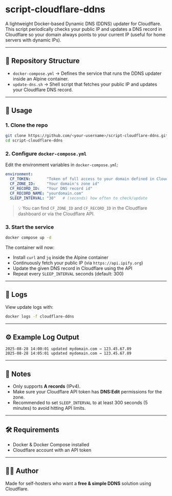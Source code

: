 # script-cloudflare-ddns

A lightweight Docker-based Dynamic DNS (DDNS) updater for Cloudflare.  
This script periodically checks your public IP and updates a DNS record in Cloudflare so your domain always points to your current IP (useful for home servers with dynamic IPs).

---

## 📂 Repository Structure

- `docker-compose.yml` → Defines the service that runs the DDNS updater inside an Alpine container.  
- `update-dns.sh` → Shell script that fetches your public IP and updates your Cloudflare DNS record.  

---

## 🚀 Usage

### 1. Clone the repo
```bash
git clone https://github.com/<your-username>/script-cloudflare-ddns.git
cd script-cloudflare-ddns
```

### 2. Configure `docker-compose.yml`
Edit the environment variables in `docker-compose.yml`:

```yaml
environment:
  CF_TOKEN:       "Token of full access to your domain defined in Cloudflare"
  CF_ZONE_ID:     "Your domain's zone id"
  CF_RECORD_ID:   "Your DNS record id"
  CF_RECORD_NAME: "yourdomain.com"
  SLEEP_INTERVAL: "30"   # (seconds) how often to check/update
```

> 💡 You can find `CF_ZONE_ID` and `CF_RECORD_ID` in the Cloudflare dashboard or via the Cloudflare API.

### 3. Start the service
```bash
docker compose up -d
```

The container will now:
- Install `curl` and `jq` inside the Alpine container
- Continuously fetch your public IP (via `https://api.ipify.org`)
- Update the given DNS record in Cloudflare using the API
- Repeat every `SLEEP_INTERVAL` seconds (default: 300)

---

## 📝 Logs
View update logs with:
```bash
docker logs -f cloudflare-ddns
```

---

## ⚙️ Example Log Output
```
2025-08-28 14:00:01 updated mydomain.com → 123.45.67.89
2025-08-28 14:05:01 updated mydomain.com → 123.45.67.89
```

---

## 📌 Notes
- Only supports **A records** (IPv4).  
- Make sure your Cloudflare API token has **DNS:Edit** permissions for the zone.  
- Recommended to set `SLEEP_INTERVAL` to at least 300 seconds (5 minutes) to avoid hitting API limits.  

---

## 🛠️ Requirements
- Docker & Docker Compose installed  
- Cloudflare account with an API token  

---

## 🧑‍💻 Author
Made for self-hosters who want a **free & simple DDNS** solution using Cloudflare.
